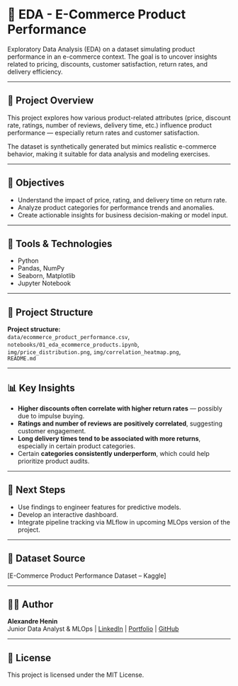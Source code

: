 # 🛒 EDA - E-Commerce Product Performance

Exploratory Data Analysis (EDA) on a dataset simulating product performance in an e-commerce context. The goal is to uncover insights related to pricing, discounts, customer satisfaction, return rates, and delivery efficiency.

---

## 📌 Project Overview

This project explores how various product-related attributes (price, discount rate, ratings, number of reviews, delivery time, etc.) influence product performance — especially return rates and customer satisfaction.

The dataset is synthetically generated but mimics realistic e-commerce behavior, making it suitable for data analysis and modeling exercises.

---

## 🎯 Objectives

- Understand the impact of price, rating, and delivery time on return rate.
- Analyze product categories for performance trends and anomalies.
- Create actionable insights for business decision-making or model input.

---

## 🧰 Tools & Technologies

- Python 
- Pandas, NumPy
- Seaborn, Matplotlib
- Jupyter Notebook

---

## 📁 Project Structure

**Project structure:**  
`data/ecommerce_product_performance.csv`,  
`notebooks/01_eda_ecommerce_products.ipynb`,  
`img/price_distribution.png`, `img/correlation_heatmap.png`,  
`README.md`



---

## 📊 Key Insights

- **Higher discounts often correlate with higher return rates** — possibly due to impulse buying.
- **Ratings and number of reviews are positively correlated**, suggesting customer engagement.
- **Long delivery times tend to be associated with more returns**, especially in certain product categories.
- Certain **categories consistently underperform**, which could help prioritize product audits.

---

## 🚀 Next Steps

- Use findings to engineer features for predictive models.
- Develop an interactive dashboard.
- Integrate pipeline tracking via MLflow in upcoming MLOps version of the project.

---

## 📎 Dataset Source

[E-Commerce Product Performance Dataset – Kaggle]

---

## 👨‍💻 Author

**Alexandre Henin**  
Junior Data Analyst & MLOps | [LinkedIn](#) | [Portfolio](#) | [GitHub](#)

---

## 📄 License

This project is licensed under the MIT License.
